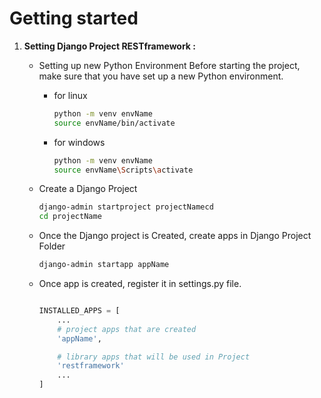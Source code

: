 # Getting started

1. **Setting Django Project RESTframework :**
    * Setting up new Python Environment
        Before starting the project, make sure that you have set up a new Python environment.
        - for linux
            ```bash
            python -m venv envName
            source envName/bin/activate
            ```
        - for windows
            ```bash
            python -m venv envName
            source envName\Scripts\activate
            ```
    
    * Create a Django Project
        ```bash
        django-admin startproject projectNamecd
        cd projectName
        ```

    * Once the Django project is Created, create apps in Django Project Folder
        ```bash
        django-admin startapp appName
        ```
    
    * Once app is created, register it in settings.py file.
        ```py

        INSTALLED_APPS = [
            ...
            # project apps that are created
            'appName',

            # library apps that will be used in Project
            'restframework'
            ...
        ]
        ```
